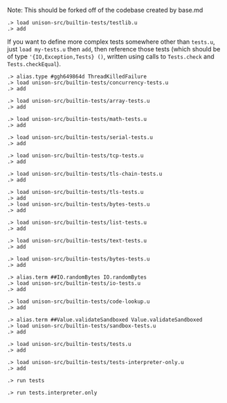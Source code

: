 
Note: This should be forked off of the codebase created by base.md

```ucm:hide
.> load unison-src/builtin-tests/testlib.u
.> add
```

If you want to define more complex tests somewhere other than `tests.u`, just `load my-tests.u` then `add`,
then reference those tests (which should be of type `'{IO,Exception,Tests} ()`, written using calls
to `Tests.check` and `Tests.checkEqual`).

```ucm:hide
.> alias.type #ggh649864d ThreadKilledFailure
.> load unison-src/builtin-tests/concurrency-tests.u
.> add
```

```ucm:hide
.> load unison-src/builtin-tests/array-tests.u
.> add
```

```ucm:hide
.> load unison-src/builtin-tests/math-tests.u
.> add
```

```ucm:hide
.> load unison-src/builtin-tests/serial-tests.u
.> add
```

```ucm:hide
.> load unison-src/builtin-tests/tcp-tests.u
.> add
```

```ucm:hide
.> load unison-src/builtin-tests/tls-chain-tests.u
.> add
```

```ucm:hide
.> load unison-src/builtin-tests/tls-tests.u
.> add
.> load unison-src/builtin-tests/bytes-tests.u
.> add
```

```ucm:hide
.> load unison-src/builtin-tests/list-tests.u
.> add
```

```ucm:hide
.> load unison-src/builtin-tests/text-tests.u
.> add
```

```ucm:hide
.> load unison-src/builtin-tests/bytes-tests.u
.> add
```

```ucm:hide
.> alias.term ##IO.randomBytes IO.randomBytes
.> load unison-src/builtin-tests/io-tests.u
.> add
```

```ucm:hide
.> load unison-src/builtin-tests/code-lookup.u
.> add
```

```ucm:hide
.> alias.term ##Value.validateSandboxed Value.validateSandboxed
.> load unison-src/builtin-tests/sandbox-tests.u
.> add
```

```ucm:hide
.> load unison-src/builtin-tests/tests.u
.> add
```

```ucm:hide
.> load unison-src/builtin-tests/tests-interpreter-only.u
.> add
```

```ucm
.> run tests
```

```ucm
.> run tests.interpreter.only
```
